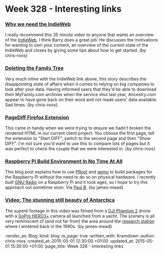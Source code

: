 Week 328 - Interesting links
============================

### [Why we need the IndieWeb](https://barryfrost.com/2015/04/here-s-a-video-of-the)

I really recommend this 35 minute video to anyone that wants an overview of the [IndieWeb][]. I think Barry does a great job: He discusses the motivations for wanting to own your content, an overview of the current state of the IndieWeb and closes by giving some tips about how to get started. {by chris-roos}

### [Deleting the Family Tree](http://www.slate.com/articles/technology/future_tense/2015/04/myfamily_shuttered_ancestry_com_deleted_10_years_of_my_family_history.html)

Very much inline with the IndieWeb link above, this story describes the disappointing state of affairs when it comes to relying on big companies to look after your data. Having informed users that they'd be able to download their MyFamily.com archives when the service shut last year, Ancestry.com appear to have gone back on their word and not made users' data available. Sad times. {by chris-roos}

### [PageDiff Firefox Extension](https://addons.mozilla.org/en-Us/firefox/addon/pagediff/)

This came in handy when we were trying to ensure we hadn't broken the rendered HTML in our current client project. You choose the first page, tell the extension to "Start DIFF", switch to the second page and then "Show DIFF". I'm not sure you'd want to use this to compare lots of pages but it was perfect to check the couple that we were interested in. {by chris-roos}

[IndieWeb]: http://indiewebcamp.com/

### [Raspberry Pi Build Environment In No Time At All](https://lionfacelemonface.wordpress.com/2015/04/18/raspberry-pi-build-environment-in-no-time-at-all/)

This blog post explains how to use [PRoot][] and [qemu][] to build packages for the Raspberry Pi without the need to do so on physical hardware. I recently built [GNU Radio][] on a Raspberry Pi and it took ages, so I hope to try this approach out sometime soon. Via [Paul B][]. {by james-mead}

[GNU Radio]: http://gnuradio.org/
[Paul B]: http://po-ru.com/
[PRoot]: http://proot.me/
[qemu]: http://qemu.org

### [Video: The stunning still beauty of Antarctica](http://sploid.gizmodo.com/video-the-stunning-still-beauty-of-antarctica-1700493358)

The superb footage in this video was filmed from a [DJI Phantom 2][] drone with a [GoPro HERO3+][] camera all launched from a yacht. The scenery is all very reminiscent of (and not far from) the area around the [research station][faraday-research-station] where I wintered back in the 1990s. {by james-mead}

[DJI Phantom 2]: http://www.dji.com/product/phantom-2
[GoPro HERO3+]: https://gopro.com/support/hero3plus-black-support
[faraday-research-station]: http://www.antarctica.ac.uk/about_bas/our_history/stations_and_refuges/faraday.php

:render_as: Blog
:kind: blog
:is_page: true
:written_with: Kramdown
:author: chris-roos
:created_at: 2015-05-01 12:30:00 +01:00
:updated_at: 2015-05-01 15:30:00 +01:00
:page_title: Week 328 - Interesting links

